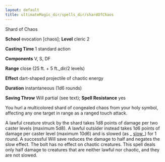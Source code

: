 ```yaml
---
layout: default
title: ultimateMagic_dir/spells_dir/shardOfChaos
---
```

Shard of Chaos

**School** evocation [chaos]; **Level** cleric 2

**Casting Time** 1 standard action

**Components** V, S, DF

**Range** close (25 ft. + 5 ft._dir/2 levels)

**Effect** dart-shaped projectile of chaotic energy

**Duration** instantaneous (1d6 rounds)

**Saving Throw** Will partial (see text); **Spell Resistance** yes

You hurl a multicolored shard of congealed chaos from your holy symbol, affecting any one target in range as a ranged touch attack.

A lawful creature struck by the shard takes 1d8 points of damage per two caster levels (maximum 5d8). A lawful outsider instead takes 1d6 points of damage per caster level (maximum 10d6) and is slowed (as _ [slow](spells_dir/slow#_slow)_) for 1 round. A successful Will save reduces the damage to half and negates the slow effect. The bolt has no effect on chaotic creatures. This spell deals only half damage to creatures that are neither lawful nor chaotic, and they are not slowed.

